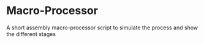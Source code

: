 # Macro-Processor
A short assembly macro-processor script to simulate the process and show the different stages
